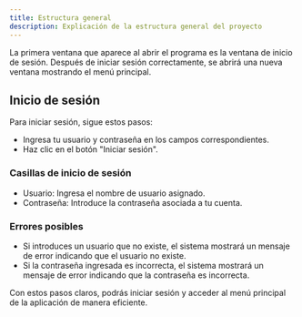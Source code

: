 ```yaml
---
title: Estructura general
description: Explicación de la estructura general del proyecto
---
```


La primera ventana que aparece al abrir el programa es la ventana de inicio de sesión. Después de iniciar sesión correctamente, se abrirá una nueva ventana mostrando el menú principal.

## Inicio de sesión
Para iniciar sesión, sigue estos pasos:

- Ingresa tu usuario y contraseña en los campos correspondientes.
- Haz clic en el botón "Iniciar sesión".
### Casillas de inicio de sesión
- Usuario: Ingresa el nombre de usuario asignado.
- Contraseña: Introduce la contraseña asociada a tu cuenta.
### Errores posibles
- Si introduces un usuario que no existe, el sistema mostrará un mensaje de error indicando que el usuario no existe.
- Si la contraseña ingresada es incorrecta, el sistema mostrará un mensaje de error indicando que la contraseña es incorrecta.

Con estos pasos claros, podrás iniciar sesión y acceder al menú principal de la aplicación de manera eficiente.